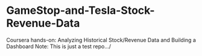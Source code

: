 # GameStop-and-Tesla-Stock-Revenue-Data
Coursera hands-on: Analyzing Historical Stock/Revenue Data and Building a Dashboard
Note: This is just a test repo.../
